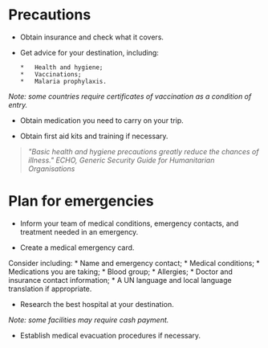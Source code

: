 [Title]: # (Medical)
[Order]: # (4)

# Precautions

*	Obtain insurance and check what it covers.

*   Get advice for your destination, including: 

		*	Health and hygiene;
		*	Vaccinations;
        *	Malaria prophylaxis.
        
*Note: some countries require certificates of vaccination as a condition of entry.*

*   Obtain medication you need to carry on your trip.

*	Obtain first aid kits and training if necessary. 

> *"Basic health and hygiene precautions greatly reduce
the chances of illness." ECHO, Generic Security Guide for Humanitarian Organisations*

# Plan for emergencies 

*   Inform your team of medical conditions, emergency contacts, and treatment needed in an emergency.

*   Create a medical emergency card. 

Consider including:
		*	Name and emergency contact;
		*	Medical conditions; 
		*	Medications you are taking;
		*	Blood group;
		*	Allergies; 
		*	Doctor and insurance contact information;
        *	A UN language and local language translation if appropriate. 

*	Research the best hospital at your destination.

*Note: some facilities may require cash payment.*

*	Establish medical evacuation procedures if necessary.
